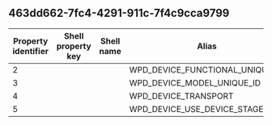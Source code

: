 ## 463dd662-7fc4-4291-911c-7f4c9cca9799

Property identifier | Shell property key | Shell name | Alias
--- | --- | --- | ---
2 |  |  | WPD_DEVICE_FUNCTIONAL_UNIQUE_ID
3 |  |  | WPD_DEVICE_MODEL_UNIQUE_ID
4 |  |  | WPD_DEVICE_TRANSPORT
5 |  |  | WPD_DEVICE_USE_DEVICE_STAGE


